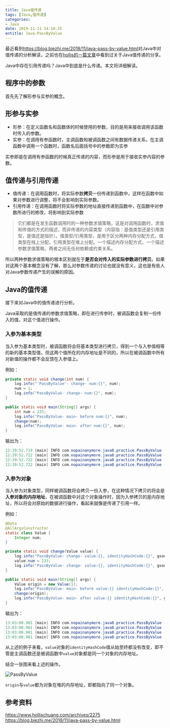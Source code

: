 ```yaml
---
title: Java值传递
tags: [Java,值传递]
categories:
- Java
date: 2019-11-11 14:10:25
entitle: Java-PassByValue
---
```


最近看到<https://blog.biezhi.me/2018/11/java-pass-by-value.html>对Java中对值传递的分析解读，之前也在[hollis的一篇文章](https://www.hollischuang.com/archives/2275)中看到过关于Java值传递的分享。

Java中存在引用传递吗？Java中到底是什么传递。本文将详细解读。

<!--more-->

## 程序中的参数

首先先了解形参与实参的概念。

## 形参与实参

* 形参：在定义函数名和函数体的时候使用的参数，目的是用来接收调用该函数时传入的参数。
* 实参：在调用有参函数时，主调函数和被调函数之间有数据传递关系，在主调函数中调用一个函数时，函数名后面括号中的参数即为实参

实参即是在调用有参函数的时候真正传递的内容，而形参是用于接收实参内容的参数。

## 值传递与引用传递

* 值传递：在调用函数时，将实际参数**拷贝**一份传递到函数中，这样在函数中如果对参数进行调整，将不会影响到实际参数。
* 引用传递：在调用函数时将实际参数的地址直接传递到函数中，在函数中对参数所进行的修改，将影响到实际参数

> 它们都是在发生函数调用时的一种参数求值策略，这是对调用函数时，求值和传值的方式的描述，而非传递的内容类型（内容指：是值类型还是引用类型，是值还是指针）。值类型/引用类型，是用于区分两种内存分配方式，值类型在栈上分配，引用类型在堆上分配。一个描述内存分配方式，一个描述参数求值策略，两者之间无任何依赖或约束关系。

所以两种参数求值策略的根本区别就在于**是否会对传入的实际参数进行拷贝**。如果对这两个基本概念没有了解，那么对参数传递的讨论也就没有意义，这也是有些人对Java参数传递产生的误解的原因。

## Java的值传递

接下来对Java中的值传递进行分析。

Java采取的是值传递的参数求值策略，即在进行传参时，被调函数会复制一份传入的值，对这个值进行操作。

### 入参为基本类型

当入参为基本类型时，被调函数将会将基本类型进行拷贝，得到一个与入参值相等的新的基本类型值，但这两个值所在的内存地址是不同的，所以在被调函数中所有对新值的操作都不会反馈在入参值上。

例如：

```java
private static void change(int num) {
    log.info("'PassByValue'- change- num:{}", num);
    num = 1;
    log.info("PassByValue- change- num:{}", num);
}

public static void main(String[] args) {
    int num = 233;
    log.info("PassByValue- main- before num:{}", num);
    change(num);
    log.info("PassByValue- main- after num:{}", num);
}
```

输出为：
```java
12:39:52.719 [main] INFO com.nopainanymore.java8.practice.PassByValue - PassByValue- main- before num:233
12:39:52.722 [main] INFO com.nopainanymore.java8.practice.PassByValue - PassByValue- change- num:233
12:39:52.722 [main] INFO com.nopainanymore.java8.practice.PassByValue - PassByValue- change- num:1
12:39:52.722 [main] INFO com.nopainanymore.java8.practice.PassByValue - PassByValue- main- after num:233
```


### 入参为对象

当入参为对象类型，同样被调函数将会拷贝一份入参，在这种情况下拷贝的将会是**入参对象的内存地址**，在被调函数中对这个对象操作时，因为入参拷贝的是内存地址，所以将会对原始的数据进行操作，看起来就像是传递了引用一样。

例如：

```java
@Data
@AllArgsConstructor
static class Value {
    Integer num;
}

private static void change(Value value) {
    log.info("PassByValue- change- value:{}, identityHashCode:{}", gson.toJson(value), System.identityHashCode(value));
    value.num = 233;
    log.info("PassByValue- change- value:{}, identityHashCode:{}", gson.toJson(value), System.identityHashCode(value));
}

public static void main(String[] args) {
    Value origin = new Value(1);
    log.info("PassByValue- main- before value:{} identityHashCode:{}", gson.toJson(origin), System.identityHashCode(origin));
    change(origin);
    log.info("PassByValue- main- after value:{} identityHashCode:{}", gson.toJson(origin), System.identityHashCode(origin));
}
```

输出为：

```java
13:03:08.981 [main] INFO com.nopainanymore.java8.practice.PassByValue - PassByValue- main- before value:{"num":1} identityHashCode:314337396
13:03:08.981 [main] INFO com.nopainanymore.java8.practice.PassByValue - PassByValue- change- value:{"num":1}, identityHashCode:314337396
13:03:08.981 [main] INFO com.nopainanymore.java8.practice.PassByValue - PassByValue- change- value:{"num":233}, identityHashCode:314337396
13:03:08.981 [main] INFO com.nopainanymore.java8.practice.PassByValue - PassByValue- main- after value:{"num":233} identityHashCode:314337396
```

从上述的例子来看，`value`对象的`identityHashCode`值从始至终都没有改变，即不管是主调函数还是被调函数中`value`对象都是同一个对象的内存地址。

结合一张图来看上述的操作。

![PassByValue](https://nopainanymore.oss-cn-hangzhou.aliyuncs.com/java/PassByValue.png?x-oss-process=style/sw-white)

`origin`与`value`都为对象在堆的内存地址，即都指向了同一个对象。


## 参考资料
<https://www.hollischuang.com/archives/2275>
<https://blog.biezhi.me/2018/11/java-pass-by-value.html>
